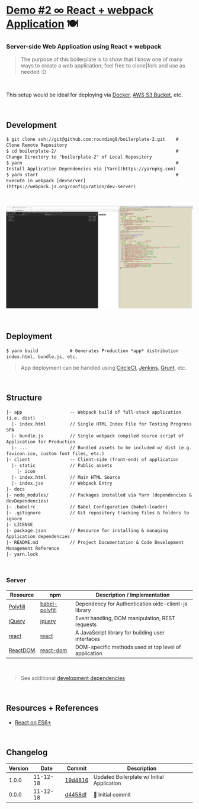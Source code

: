 
# [Demo #2 ∞ React + webpack Application](http://roundingeight.com//Demos/boilerplate-2/) 🍽

### Server-side Web Application using React + webpack

> The purpose of this boilerplate is to show that I know one of many ways to create a web application; feel free to clone|fork and use as needed :D

<br>

This setup would be ideal for deploying via [Docker](https://www.docker.com), [AWS S3 Bucket](https://aws.amazon.com/s3), etc.

<br>

## Development

```
$ git clone ssh://git@github.com:rounding8/boilerplate-2.git    # Clone Remote Repository
$ cd boilerplate-2/                                             # Change Directory to "boilerplate-2" of Local Repository
$ yarn                                                          # Install Application Dependencies via [Yarn](https://yarnpkg.com)
$ yarn start                                                    # Execute in webpack [devServer](https://webpack.js.org/configuration/dev-server)
```

<br>

![screenshot-1](https://github.com/rounding8/boilerplate-2/blob/master/docs/screenshot-1.jpg)

<br>

## Deployment

```
$ yarn build            # Generates Production *app* distribution index.html, bundle.js, etc.
```

> App deployment can be handled using [CircleCI](https://circleci.com), [Jenkins](https://jenkins.io), [Grunt](https://gruntjs.com), etc.

<br>

## Structure

```
|- app                  -- Webpack build of full-stack application (i.e. dist)
  |- index.html         // Single HTML Index File for Testing Progress SPA
  |- bundle.js          // Single webpack compiled source script of Application for Production
  |- ...                // Bundled assets to be included w/ dist (e.g. favicon.ico, custom font files, etc.)
|- client               -- Client-side (front-end) of application
  |- static             // Public assets
    |- icon
  |- index.html         // Main HTML Source
  |- index.jsx          // Webpack Entry
|- docs
|- node_modules/        // Packages installed via Yarn (dependencies & devDependencies)
|- .babelrc             // Babel Configuration (babel-loader)
|- .gitignore           // Git repository tracking files & folders to ignore
|- LICENSE
|- package.json         // Resource for installing & managing Application dependencies
|- README.md            // Project Documentation & Code Development Management Reference
|- yarn.lock
```

<br>

### Server

| Resource                                            | npm                                                            | Description / Implementation                          |
|-----------------------------------------------------|----------------------------------------------------------------|-------------------------------------------------------|
| [Polyfill](https://babeljs.io/docs/usage/polyfill)  | [babel-polyfill](https://www.npmjs.com/package/babel-polyfill) | Dependency for Authentication oidc-client-js library  |
| [jQuery](https://jquery.com)                        | [jquery](https://www.npmjs.com/package/jquery)                 | Event handling, DOM manipulation, REST requests       |
| [react](https://reactjs.org)                        | [react](https://www.npmjs.com/package/react)                   | A JavaScript library for building user interfaces     |
| [ReactDOM](https://reactjs.org/docs/react-dom.html) | [react-dom](https://www.npmjs.com/package/react-dom)           | DOM-specific methods used at top level of application |

<br>

> See additional [development dependencies](https://github.com/rounding8/boilerplate-2/blob/master/package.json#L22-L32)

<br>

## Resources + References

* [React on ES6+](https://babeljs.io/blog/2015/06/07/react-on-es6-plus)

<br>

## Changelog

| Version | Date     | Commit                                                                                                | Description |
|---------|----------|-------------------------------------------------------------------------------------------------------|-------------|
| 1.0.0   | 11-12-18 | [19d4816](https://github.com/rounding8/boilerplate-2/commit/2c59de8d132f2c26dca35913820c70218360e82b) | Updated Boilerplate w/ Initial Application |
| 0.0.0   | 11-12-18 | [d4458df](https://github.com/rounding8/boilerplate-2/commit/d4458dff80db7f09a930f74fc58d63cc8a11ff2d) | 🎉  Initial commit |
